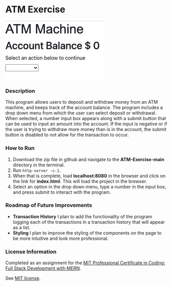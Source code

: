 # ATM Exercise
![ATM Screenshot](atm.png)

### Description

This program allows users to deposit and withdraw money from an ATM machine, and keeps track of the account balance. The program includes a drop down menu from which the user can select deposit or withdrawal. When selected, a number input box appears along with a submit button that can be used to input an amount into the account. If the input is negative or if the user is trying to withdraw more money than is in the account, the submit button is disabled to not allow for the transaction to occur. 

### How to Run

1. Download the zip file in github and navigate to the **ATM-Exercise-main** directory in the terminal.
2. Run `http-server -c-1`.
3. When that is complete, load **localhost:8080** in the browser and click on the link for **index.html**. This will load the project in the browser.
4. Select an option in the drop down menu, type a number in the input box, and press submit to interact with the program.

### Roadmap of Future Improvements

- **Transaction History** I plan to add the functionality of the program logging each of the transactions in a transaction history that will appear as a list.
- **Styling** I plan to improve the styling of the components on the page to be more intuitive and look more professional. 

### License Information
Completed as an assignment for the [MIT Professional Certificate in Coding: Full Stack Development with MERN](https://executive-ed.xpro.mit.edu/professional-certificate-coding?utm_source=Google&utm_medium=c&utm_term=mit%20coding&utm_location=1027726&utm_campaign=B-365D_US_GG_SE_PCC_Brand&utm_content=MIT-Coding___School_Duration&gclid=Cj0KCQiAweaNBhDEARIsAJ5hwbe5iGViYiDsRYlBGKAHHLbH-GiiJ16dKOBbV7tvosiu9UTfbS7tAygaAkW1EALw_wcB).

See [MIT license](https://github.com/brandontanner/ATM-Exercise/blob/main/LICENSE).

